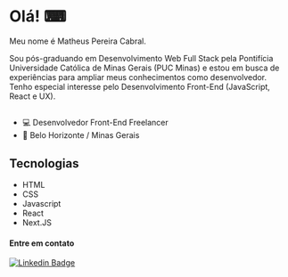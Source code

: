 # Olá! ⌨

Meu nome é Matheus Pereira Cabral. 

Sou pós-graduando em Desenvolvimento Web Full Stack pela Pontifícia Universidade Católica de Minas Gerais (PUC Minas) e estou em busca de experiências para ampliar meus conhecimentos como desenvolvedor. Tenho especial interesse pelo Desenvolvimento Front-End (JavaScript, React e UX).


## 

- 💻 Desenvolvedor Front-End Freelancer
- 📍 Belo Horizonte / Minas Gerais

## Tecnologias

- HTML
- CSS
- Javascript
- React
- Next.JS

#### Entre em contato

[![Linkedin Badge](https://img.shields.io/badge/-LinkedIn-blue?style=flat-square&logo=Linkedin&logoColor=white&link=https://www.linkedin.com/in/matheus-pereira-cabral/)](https://www.linkedin.com/in/matheus-pereira-cabral/)

